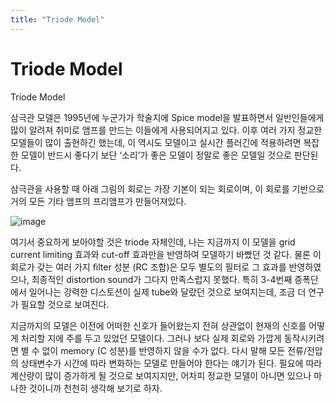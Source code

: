 ```yaml
---
title: "Triode Model"
---
```

# Triode Model


Triode Model




삼극관 모델은 1995년에 누군가가 학술지에 Spice model을 발표하면서 일반인들에게 많이 알려져 취미로 앰프를 만드는 이들에게 사용되어지고 있다. 이후 여러 가지 정교한 모델들이 많이 출현하긴 했는데, 이 역시도 모델이고 실시간 플러긴에 적용하려면 복잡한 모델이 반드시 좋다기 보단 ‘소리’가 좋은 모델이 정말로 좋은 모델일 것으로 판단된다.




삼극관을 사용할 때 아래 그림의 회로는 가장 기본이 되는 회로이며, 이 회로를 기반으로 거의 모든 기타 앰프의 프리앰프가 만들어져있다.






![image](2319a6b08a8d4deee1ea9d29b83aa09a.gif)







여기서 중요하게 보아야할 것은 triode 자체인데, 나는 지금까지 이 모델을 grid current limiting 효과와 cut-off 효과만을 반영하여 모델하기 바빴던 것 같다. 물론 이 회로가 갖는 여러 가지 filter 성분 (RC 조합)은 모두 별도의 필터로 그 효과를 반영하였으나, 최종적인 distortion sound가 그다지 만족스럽지 못했다. 특히 3-4번째 증폭단에서 일어나는 강력한 디스토션이 실제 tube와 달랐던 것으로 보여지는데, 조금 더 연구가 필요할 것으로 보여진다.




지금까지의 모델은 이전에 어떠한 신호가 들어왔는지 전혀 상관없이 현재의 신호를 어떻게 처리할 지에 주를 두고 있었던 모델이다. 그러나 보다 실제 회로와 가깝게 동작시키려면 별 수 없이 memory (C 성분)를 반영하지 않을 수가 없다. 다시 말해 모든 전류/전압의 상태변수가 시간에 따라 변화하는 모델로 만들어야 한다는 얘기가 된다. 필요에 따라 계산량이 많이 증가하게 될 것으로 보여지지만, 어차피 정교한 모델이 아니면 있으나 마나한 것이니까 천천히 생각해 보기로 하자.






